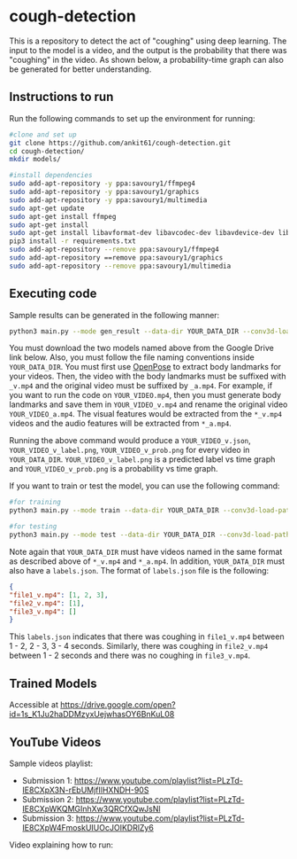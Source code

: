 # cough-detection

This is a repository to detect the act of "coughing" using deep learning. The input to the model is a video, and the output is the probability that there was "coughing" in the video. As shown below, a probability-time graph can also be generated for better understanding.

## Instructions to run

Run the following commands to set up the environment for running:

```bash
#clone and set up
git clone https://github.com/ankit61/cough-detection.git
cd cough-detection/
mkdir models/

#install dependencies
sudo add-apt-repository -y ppa:savoury1/ffmpeg4
sudo add-apt-repository -y ppa:savoury1/graphics
sudo add-apt-repository -y ppa:savoury1/multimedia
sudo apt-get update
sudo apt-get install ffmpeg
sudo apt-get install 
sudo apt-get install libavformat-dev libavcodec-dev libavdevice-dev libavutil-dev libavutil-dev libswscale-dev libswresample-dev
pip3 install -r requirements.txt
sudo add-apt-repository --remove ppa:savoury1/ffmpeg4
sudo add-apt-repository ==remove ppa:savoury1/graphics
sudo add-apt-repository --remove ppa:savoury1/multimedia
```

## Executing code

Sample results can be generated in the following manner:
```bash
python3 main.py --mode gen_result --data-dir YOUR_DATA_DIR --conv3d-load-path models/MultiStreamDNN00_checkpoint_16_8690.pth --conv2d-load-path models/MultiStreamDNN01_checkpoint_10_8780.pth
```
You must download the two models named above from the Google Drive link below. Also, you must follow the file naming conventions inside ```YOUR_DATA_DIR```. You must first use [OpenPose](https://github.com/CMU-Perceptual-Computing-Lab/openpose) to extract body landmarks for your videos. Then, the video with the body landmarks must be suffixed with ```_v.mp4``` and the original video must be suffixed by ```_a.mp4```. For example, if you want to run the code on ```YOUR_VIDEO.mp4```, then you must generate body landmarks and save them in ```YOUR_VIDEO_v.mp4``` and rename the original video ```YOUR_VIDEO_a.mp4```. The visual features would be extracted from the ```*_v.mp4``` videos and the audio features will be extracted from ```*_a.mp4```.

Running the above command would produce a ```YOUR_VIDEO_v.json```, ```YOUR_VIDEO_v_label.png```, ```YOUR_VIDEO_v_prob.png``` for every video in ```YOUR_DATA_DIR```. ```YOUR_VIDEO_v_label.png``` is a predicted label vs time graph and ```YOUR_VIDEO_v_prob.png``` is a probability vs time graph.

If you want to train or test the model, you can use the following command:
```bash
#for training
python3 main.py --mode train --data-dir YOUR_DATA_DIR --conv3d-load-path models/MultiStreamDNN00_checkpoint_16_8690.pth --conv2d-load-path models/MultiStreamDNN01_checkpoint_10_8780.pth

#for testing
python3 main.py --mode test --data-dir YOUR_DATA_DIR --conv3d-load-path models/MultiStreamDNN00_checkpoint_16_8690.pth --conv2d-load-path models/MultiStreamDNN01_checkpoint_10_8780.pth
```

Note again that ```YOUR_DATA_DIR``` must have videos named in the same format as described above of ```*_v.mp4``` and ```*_a.mp4```. In addition, ```YOUR_DATA_DIR``` must also have a ```labels.json```. The format of ```labels.json``` file is the following:

```json
{
"file1_v.mp4": [1, 2, 3],
"file2_v.mp4": [1],
"file3_v.mp4": []
}
```

This ```labels.json``` indicates that there was coughing in ```file1_v.mp4``` between 1 - 2, 2 - 3, 3 - 4 seconds. Similarly, there was coughing in ```file2_v.mp4``` between 1 - 2 seconds and there was no coughing in ```file3_v.mp4```.


## Trained Models
Accessible at https://drive.google.com/open?id=1s_K1Ju2haDDMzyxUejwhasOY6BnKuL08

## YouTube Videos

Sample videos playlist: 
 - Submission 1: https://www.youtube.com/playlist?list=PLzTd-IE8CXpX3N-rEbUMjfIlHXNDH-90S
 - Submission 2: https://www.youtube.com/playlist?list=PLzTd-IE8CXpWKQMGInhXw3QRCfXQwJsNl
 - Submission 3: https://www.youtube.com/playlist?list=PLzTd-IE8CXpW4FmoskUIUOcJOIKDRlZy6

Video explaining how to run: 
